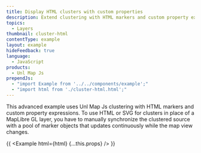 ```yaml
---
title: Display HTML clusters with custom properties
description: Extend clustering with HTML markers and custom property expressions.
topics:
  - Layers
thumbnail: cluster-html
contentType: example
layout: example
hideFeedback: true
language:
  - JavaScript
products:
  - Unl Map Js
prependJs:
  - "import Example from '../../components/example';"
  - "import html from './cluster-html.html';"
---
```


This advanced example uses Unl Map Js clustering with HTML markers and custom property expressions. To use HTML or SVG for clusters in place of a MapLibre GL layer, you have to manually synchronize the clustered source with a pool of marker objects that updates continuously while the map view changes.

{{ <Example html={html} {...this.props} /> }}
